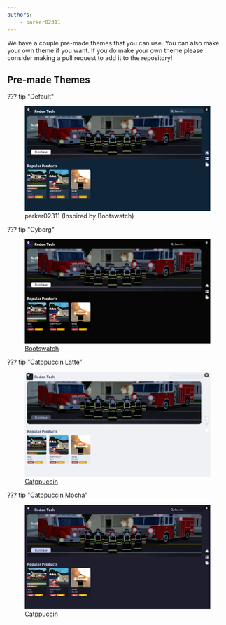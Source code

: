```yaml
---
authors:
    - parker02311
---
```


We have a couple pre-made themes that you can use. You can also make your own theme if you want. If you do make your own theme please consider making a pull request to add it to the repository!

## Pre-made Themes

??? tip "Default"
    <figure markdown>
        ![Default Theme](/assets/themes/default.png)
        <figcaption>parker02311 (Inspired by Bootswatch)</figcaption>
    </figure>

??? tip "Cyborg"
    <figure markdown>
        ![Cyborg Theme](/assets/themes/cyborg.png)
        <figcaption>[Bootswatch](https://bootswatch.com/cyborg)</figcaption>
    </figure>

??? tip "Catppuccin Latte"
    <figure markdown>
        ![Catppuccin Latte Theme](/assets/themes/catppuccin_latte.png)
        <figcaption>[Catppuccin](https://catppuccin.com)</figcaption>
    </figure>

??? tip "Catppuccin Mocha"
    <figure markdown>
        ![Catppuccin Mocha Theme](/assets/themes/catppuccin_mocha.png)
        <figcaption>[Catppuccin](https://catppuccin.com)</figcaption>
    </figure>